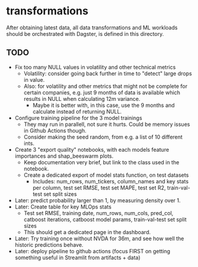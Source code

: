 # transformations

After obtaining latest data, all data transformations and ML workloads should be orchestrated with Dagster, is defined in this directory.

## TODO

- Fix too many NULL values in volatility and other technical metrics
  - Volatility: consider going back further in time to "detect" large drops in value.
  - Also: for volatility and other metrics that might not be complete for certain companies, e.g. just 9 months of data is available which results in NULL when calculating 12m variance.
    - Maybe it is better with, in this case, use the 9 months and calculate instead of returning NULL.
- Configure training pipeline for the 3 model trainings
  - They may run in parallell, not sure it hurts. Could be memory issues in Github Actions though.
  - Consider making the seed random, from e.g. a list of 10 different ints.
- Create 3 "export quality" notebooks, with each models feature importances and shap_beeswarm plots.
  - Keep documentation very brief, but link to the class used in the notebook.
  - Create a dedicated export of model stats function, on test datasets
    - Includes: num_rows, num_tickers, column_names and key stats per column, test set RMSE, test set MAPE, test set R2, train-val-test set split sizes
- Later: predict probability larger than 1, by measuring density over 1.
- Later: Create table for key MLOps stats
  - Test set RMSE, training date, num_rows, num_cols, pred_col, catboost iterations, catboost model params, train-val-test set split sizes
  - This should get a dedicated page in the dashboard.
- Later: Try training once without NVDA for 36m, and see how well the historic predictions behave.
- Later: deploy pipeline to github actions (focus FIRST on getting something useful in Streamlit from artifacts + data)
